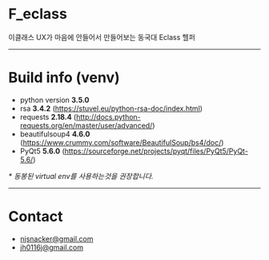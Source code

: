 # F_eclass  
이클래스 UX가 마음에 안들어서 만들어보는 동국대 Eclass 헬퍼  
***
# Build info (venv)
- python version **3.5.0**
- rsa **3.4.2** (https://stuvel.eu/python-rsa-doc/index.html)
- requests **2.18.4** (http://docs.python-requests.org/en/master/user/advanced/)
- beautifulsoup4 **4.6.0** (https://www.crummy.com/software/BeautifulSoup/bs4/doc/)
- PyQt5 **5.6.0** (https://sourceforge.net/projects/pyqt/files/PyQt5/PyQt-5.6/)  

_\* 동봉된 virtual env를 사용하는것을 권장합니다._  
***
# Contact
- njsnacker@gmail.com
- jh0116j@gmail.com

